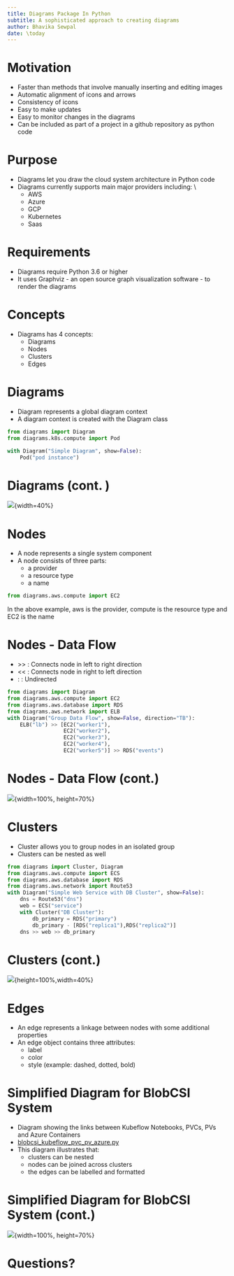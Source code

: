 ```yaml
---
title: Diagrams Package In Python
subtitle: A sophisticated approach to creating diagrams
author: Bhavika Sewpal
date: \today
---
```


# Motivation

- Faster than methods that involve manually inserting and editing images
- Automatic alignment of icons and arrows
- Consistency of icons
- Easy to make updates
- Easy to monitor changes in the diagrams
- Can be included as part of a project in a github repository as python code

# Purpose
- Diagrams let you draw the cloud system architecture in Python code
- Diagrams currently supports main major providers including: \
  - AWS
  - Azure
  - GCP
  - Kubernetes
  - Saas

# Requirements

- Diagrams require Python 3.6 or higher
- It uses Graphviz - an open source graph visualization software - to render the diagrams

# Concepts 

- Diagrams has 4 concepts:
  - Diagrams
  - Nodes
  - Clusters
  - Edges

# Diagrams

- Diagram represents a global diagram context
- A diagram context is created with the Diagram class
```python
from diagrams import Diagram
from diagrams.k8s.compute import Pod

with Diagram("Simple Diagram", show=False):
    Pod("pod instance")
```

# Diagrams (cont. )

![](../assets/simple_diagram.png){width=40%}


# Nodes
- A node represents a single system component
- A node consists of three parts:
  - a provider
  - a resource type
  - a name

```python
from diagrams.aws.compute import EC2
```
In the above example, aws is the provider, compute is the resource type and EC2 is the name

# Nodes - Data Flow

- \>> : Connects node in left to right direction
- << : Connects node in right to left direction
- :  : Undirected
```python
from diagrams import Diagram
from diagrams.aws.compute import EC2
from diagrams.aws.database import RDS
from diagrams.aws.network import ELB
with Diagram("Group Data Flow", show=False, direction="TB"):
    ELB("lb") >> [EC2("worker1"),
                  EC2("worker2"),
                  EC2("worker3"),
                  EC2("worker4"),
                  EC2("worker5")] >> RDS("events")
```
# Nodes - Data Flow (cont.)

![](../assets/group_data_flow.png){width=100%, height=70%}

# Clusters
- Cluster allows you to group nodes in an isolated group
- Clusters can be nested as well
```python
from diagrams import Cluster, Diagram
from diagrams.aws.compute import ECS
from diagrams.aws.database import RDS
from diagrams.aws.network import Route53
with Diagram("Simple Web Service with DB Cluster", show=False):
    dns = Route53("dns")
    web = ECS("service")
    with Cluster("DB Cluster"):
        db_primary = RDS("primary")
        db_primary - [RDS("replica1"),RDS("replica2")]
    dns >> web >> db_primary
```

# Clusters (cont.)
![](../assets/simple_web_service_with_db_cluster.png){height=100%,width=40%}

# Edges
- An edge represents a linkage between nodes with some additional properties
- An edge object contains three attributes:
  - label
  - color
  - style (example: dashed, dotted, bold)

# Simplified Diagram for BlobCSI System
- Diagram showing the links between Kubeflow Notebooks, PVCs, PVs and Azure Containers
- [blobcsi_kubeflow_pvc_pv_azure.py](https://github.com/StatCan/aaw-kubeflow-profiles-controller/blob/main/docs/diagrams/blobcsi_kubeflow_pvc_pv_azure.py)
- This diagram illustrates that:
  - clusters can be nested
  - nodes can be joined across clusters
  - the edges can be labelled and formatted

# Simplified Diagram for BlobCSI System (cont.)
  ![](../assets/blobcsi_kubeflow_pvc_pv_azure.png){width=100%, height=70%}

# Questions?
